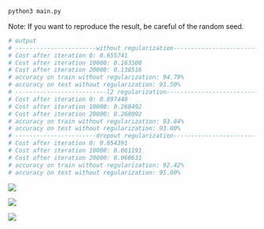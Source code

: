 ```python
python3 main.py
```
Note: If you want to reproduce the result, be careful of the random seed.

```python
# output
# -----------------------without regularization------------------------
# Cost after iteration 0: 0.655741
# Cost after iteration 10000: 0.163300
# Cost after iteration 20000: 0.138516
# accuracy on train without regularization: 94.79%
# accuracy on test without regularization: 91.50%
# --------------------------l2 regularization--------------------------
# Cost after iteration 0: 0.697448
# Cost after iteration 10000: 0.268492
# Cost after iteration 20000: 0.268092
# accuracy on train without regularization: 93.84%
# accuracy on test without regularization: 93.00%
# -----------------------dropout regularization-------------------------
# Cost after iteration 0: 0.654391
# Cost after iteration 10000: 0.061191
# Cost after iteration 20000: 0.060631
# accuracy on train without regularization: 92.42%
# accuracy on test without regularization: 95.00%
```

![](https://github.com/daniellaah/deeplearning.ai-step-by-step-guide/blob/master/02-Improving-Deep-Neural-Networks/week1/01-regularization/img/none-reg.png)

![](https://github.com/daniellaah/deeplearning.ai-step-by-step-guide/blob/master/02-Improving-Deep-Neural-Networks/week1/01-regularization/img/l2-reg.png)

![](https://github.com/daniellaah/deeplearning.ai-step-by-step-guide/blob/master/02-Improving-Deep-Neural-Networks/week1/01-regularization/img/dropout-reg.png)
